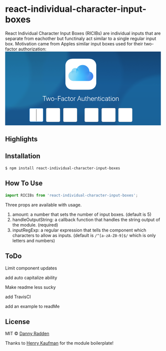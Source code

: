 # react-individual-character-input-boxes

React Individual Character Input Boxes (RICIBs) are individual inputs that are separate from eachother but functinaly act similar to a single regular input box. Motivation came from Apples similar input boxes used for their two-factor authorization:
 ![apple input boxes](readMeMedia/icloud-2-factor.png "Apples individual input boxes")

## Highlights



## Installation
`$ npm install react-individual-character-input-boxes`

## How To Use
```js
import RICIBs from 'react-individual-character-input-boxes';
```

Three props are available with usage.
1.  amount: a number that sets the number of input boxes. (default is 5)
2.  handleOutputString: a callback function that handles the string output of the module. (required)
3.  inputRegExp: a regular expression that tells the component which characters to allow as inputs. (default is `/^[a-zA-Z0-9]$/` which is only letters and numbers)

## ToDo
Limit component updates

add auto capitalize ability

Make readme less sucky

add TravisCI

add an example to readMe

## License
MIT © [Danny Radden](https://github.com/dannyradden)

Thanks to [Henry Kaufman](https://github.com/hcjk) for the module boilerplate!
